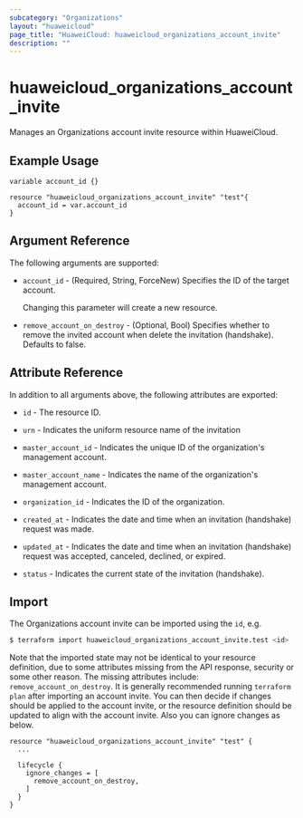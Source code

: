 ```yaml
---
subcategory: "Organizations"
layout: "huaweicloud"
page_title: "HuaweiCloud: huaweicloud_organizations_account_invite"
description: ""
---
```


# huaweicloud_organizations_account_invite

Manages an Organizations account invite resource within HuaweiCloud.

## Example Usage

```hcl
variable account_id {}

resource "huaweicloud_organizations_account_invite" "test"{
  account_id = var.account_id
}
```

## Argument Reference

The following arguments are supported:

* `account_id` - (Required, String, ForceNew) Specifies the ID of the target account.

  Changing this parameter will create a new resource.

* `remove_account_on_destroy` - (Optional, Bool) Specifies whether to remove the invited account when delete the
  invitation (handshake). Defaults to false.

## Attribute Reference

In addition to all arguments above, the following attributes are exported:

* `id` - The resource ID.

* `urn` - Indicates the uniform resource name of the invitation

* `master_account_id` - Indicates the unique ID of the organization's management account.

* `master_account_name` - Indicates the name of the organization's management account.

* `organization_id` - Indicates the ID of the organization.

* `created_at` - Indicates the date and time when an invitation (handshake) request was made.

* `updated_at` - Indicates the date and time when an invitation (handshake) request was accepted, canceled,
  declined, or expired.

* `status` - Indicates the current state of the invitation (handshake).

## Import

The Organizations account invite can be imported using the `id`, e.g.

```bash
$ terraform import huaweicloud_organizations_account_invite.test <id>
```

Note that the imported state may not be identical to your resource definition, due to some attributes missing from the
API response, security or some other reason. The missing attributes include: `remove_account_on_destroy`. It is
generally recommended running `terraform plan` after importing an account invite. You can then decide if changes should
be applied to the account invite, or the resource definition should be updated to align with the account invite.
Also you can ignore changes as below.

```hcl
resource "huaweicloud_organizations_account_invite" "test" {
  ...

  lifecycle {
    ignore_changes = [
      remove_account_on_destroy,
    ]
  }
}
```
